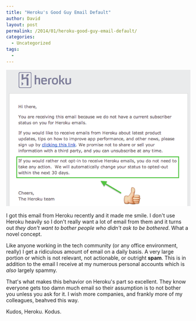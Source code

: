 ```yaml
---
title: "Heroku's Good Guy Email Default"
author: David
layout: post
permalink: /2014/01/heroku-good-guy-email-default/
categories:
  - Uncategorized
tags:
  -
---
```

![Heroku opt-out default](/post-images/heroku-opt-out-default.png)

I got this email from Heroku recently and it made me smile. I don't use Heroku heavily so I don't really want a lot of email from them and it turns out _they don't want to bother people who didn't ask to be bothered_. What a novel concept.



Like anyone working in the tech community (or any office environment, really) I get a ridiculous amount of email on a daily basis. A very large portion or which is not relevant, not actionable, or outright **spam**. This is in addition to the email I receive at my numerous personal accounts which is _also_ largely spammy.

That's what makes this behavior on Heroku's part so excellent. They know everyone gets too damn much email so their assumption is to not bother you unless you ask for it. I wish more companies, and frankly more of my colleagues, beahved this way.

Kudos, Heroku. Kodus.
